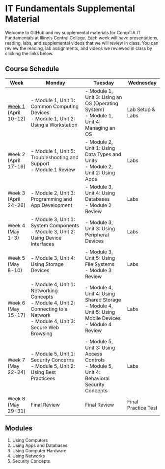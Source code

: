 # IT Fundamentals Supplemental Material
Welcome to GitHub and my supplemental materials for CompTIA IT Fundamentals at Illinois Central College. Each week will have presentations, reading, labs, and supplemental videos that we will review in class. You can review the reading, lab assignments, and videos we reviewed in class by clicking the links below.

## Course Schedule
| **Week** | **Monday** | **Tuesday** | **Wednesday** |
| --- | --- | --- | --- |
|[Week 1](/Week%201.md) (April 10-12) | - Module 1, Unit 1: Common Computing Devices<br />- Module 1, Unit 2: Using a Workstation | - Module 1, Unit 3: Using an OS (Operating System)<br />- Module 1, Unit 4: Managing an OS | Lab Setup & Labs |
| Week 2 (April 17-19) | - Module 1, Unit 5: Troubleshooting and Support<br />- Module 1 Review | - Module 2, Unit 1: Using Data Types and Units<br />- Module 2, Unit 2: Using Apps | Labs |
| Week 3 (April 24-26) | - Module 2, Unit 3: Programming and App Development | - Module 3, Unit 4: Using Databases<br />- Module 2 Review | Labs |
| Week 4 (May 1-3) | - Module 3, Unit 1: System Components<br />- Module 3, Unit 2: Using Device Interfaces | - Module 3, Unit 3: Using Peripheral Devices | Labs |
| Week 5 (May 8-10) | - Module 3, Unit 4: Using Storage Devices | - Module 3, Unit 5: Using File Systems<br/>- Module 3 Review | Labs |
| Week 6 (May 15-17) | - Module 4, Unit 1: Networking Concepts<br />- Module 4, Unit 2: Connecting to a Network<br />- Module 4, Unit 3: Secure Web Browsing | - Module 4, Unit 4: Using Shared Storage<br />- Module 4, Unit 5: Using Mobile Devices<br />- Module 4 Review | Labs |
| Week 7 (May 22-24) | - Module 5, Unit 1: Security Concerns<br />- Module 5, Unit 2: Using Best Practicees<br /> | - Module 5, Unit 3: Using Access Controls<br />- Module 5, Unit 4: Behavioral Security Concepts | Labs |
| Week 8 (May 29-31) | Final Review | Final Review | Final Practice Test |

## Modules
1. Using Computers
2. Using Apps and Databases
3. Using Computer Hardware
4. Using Networks
5. Security Concepts
